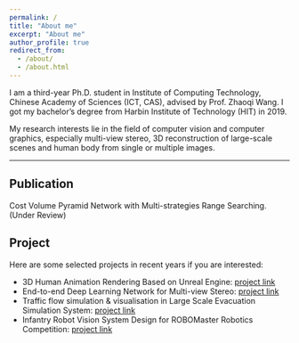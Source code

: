 ```yaml
---
permalink: /
title: "About me"
excerpt: "About me"
author_profile: true
redirect_from: 
  - /about/
  - /about.html
---
```


I am a third-year Ph.D. student in Institute of Computing Technology, Chinese Academy of Sciences (ICT, CAS), advised by Prof. Zhaoqi Wang. I got my bachelor’s degree from Harbin Institute of Technology (HIT) in 2019.

My research interests lie in the field of computer vision and computer graphics, especially multi-view stereo, 3D reconstruction of large-scale scenes and human body from single or multiple images.

------

## Publication

Cost Volume Pyramid Network with Multi-strategies Range Searching.  (Under Review)



## Project

Here are some selected projects in recent years if you are interested:

+ 3D Human Animation Rendering Based on Unreal Engine: [project link](https://github.com/SibylGao/HumanRendering-UE4.git)
+ End-to-end Deep Learning Network for Multi-view Stereo: [project link](https://github.com/SibylGao/MSCVP-MVSNet.git)
+ Traffic flow simulation & visualisation in Large Scale Evacuation Simulation System: [project link](https://github.com/SibylGao/Car-Simulation.git)
+ Infantry Robot Vision System Design for ROBOMaster Robotics Competition: [project link](https://github.com/SibylGao/Vision-system.git)
